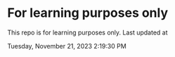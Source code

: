 # For learning purposes only
This repo is for learning purposes only.
Last updated at

Tuesday, November 21, 2023 2:19:30 PM

